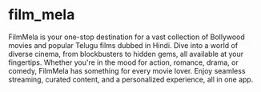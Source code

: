 # film_mela

FilmMela is your one-stop destination for a vast collection of Bollywood movies and popular Telugu
films dubbed in Hindi.
Dive into a world of diverse cinema, from blockbusters to hidden gems, all available at your
fingertips.
Whether you're in the mood for action, romance, drama, or comedy, FilmMela has something for every
movie lover. Enjoy seamless streaming, curated content, and a personalized experience, all in one
app.
